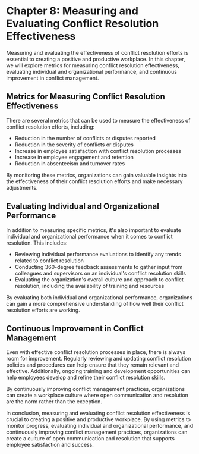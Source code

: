 Chapter 8: Measuring and Evaluating Conflict Resolution Effectiveness
=====================================================================

Measuring and evaluating the effectiveness of conflict resolution efforts is essential to creating a positive and productive workplace. In this chapter, we will explore metrics for measuring conflict resolution effectiveness, evaluating individual and organizational performance, and continuous improvement in conflict management.

Metrics for Measuring Conflict Resolution Effectiveness
-------------------------------------------------------

There are several metrics that can be used to measure the effectiveness of conflict resolution efforts, including:

* Reduction in the number of conflicts or disputes reported
* Reduction in the severity of conflicts or disputes
* Increase in employee satisfaction with conflict resolution processes
* Increase in employee engagement and retention
* Reduction in absenteeism and turnover rates

By monitoring these metrics, organizations can gain valuable insights into the effectiveness of their conflict resolution efforts and make necessary adjustments.

Evaluating Individual and Organizational Performance
----------------------------------------------------

In addition to measuring specific metrics, it's also important to evaluate individual and organizational performance when it comes to conflict resolution. This includes:

* Reviewing individual performance evaluations to identify any trends related to conflict resolution
* Conducting 360-degree feedback assessments to gather input from colleagues and supervisors on an individual's conflict resolution skills
* Evaluating the organization's overall culture and approach to conflict resolution, including the availability of training and resources

By evaluating both individual and organizational performance, organizations can gain a more comprehensive understanding of how well their conflict resolution efforts are working.

Continuous Improvement in Conflict Management
---------------------------------------------

Even with effective conflict resolution processes in place, there is always room for improvement. Regularly reviewing and updating conflict resolution policies and procedures can help ensure that they remain relevant and effective. Additionally, ongoing training and development opportunities can help employees develop and refine their conflict resolution skills.

By continuously improving conflict management practices, organizations can create a workplace culture where open communication and resolution are the norm rather than the exception.

In conclusion, measuring and evaluating conflict resolution effectiveness is crucial to creating a positive and productive workplace. By using metrics to monitor progress, evaluating individual and organizational performance, and continuously improving conflict management practices, organizations can create a culture of open communication and resolution that supports employee satisfaction and success.
